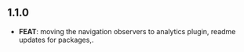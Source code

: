 ## 1.1.0

 - **FEAT**: moving the navigation observers to analytics plugin, readme updates for packages,.

